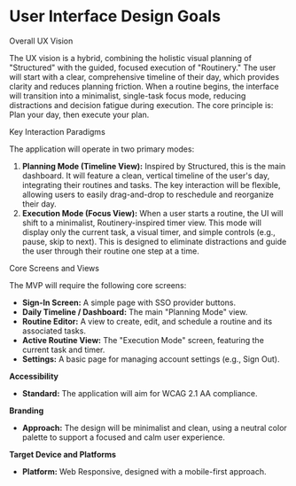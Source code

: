 # **User Interface Design Goals**

Overall UX Vision

The UX vision is a hybrid, combining the holistic visual planning of "Structured" with the guided, focused execution of "Routinery." The user will start with a clear, comprehensive timeline of their day, which provides clarity and reduces planning friction. When a routine begins, the interface will transition into a minimalist, single-task focus mode, reducing distractions and decision fatigue during execution. The core principle is: Plan your day, then execute your plan.

Key Interaction Paradigms

The application will operate in two primary modes:

1. **Planning Mode (Timeline View):** Inspired by Structured, this is the main dashboard. It will feature a clean, vertical timeline of the user's day, integrating their routines and tasks. The key interaction will be flexible, allowing users to easily drag-and-drop to reschedule and reorganize their day.
2. **Execution Mode (Focus View):** When a user starts a routine, the UI will shift to a minimalist, Routinery-inspired timer view. This mode will display only the current task, a visual timer, and simple controls (e.g., pause, skip to next). This is designed to eliminate distractions and guide the user through their routine one step at a time.

Core Screens and Views

The MVP will require the following core screens:

* **Sign-In Screen:** A simple page with SSO provider buttons.
* **Daily Timeline / Dashboard:** The main "Planning Mode" view.
* **Routine Editor:** A view to create, edit, and schedule a routine and its associated tasks.
* **Active Routine View:** The "Execution Mode" screen, featuring the current task and timer.
* **Settings:** A basic page for managing account settings (e.g., Sign Out).

**Accessibility**

* **Standard:** The application will aim for WCAG 2.1 AA compliance.

**Branding**

* **Approach:** The design will be minimalist and clean, using a neutral color palette to support a focused and calm user experience.

**Target Device and Platforms**

* **Platform:** Web Responsive, designed with a mobile-first approach.
